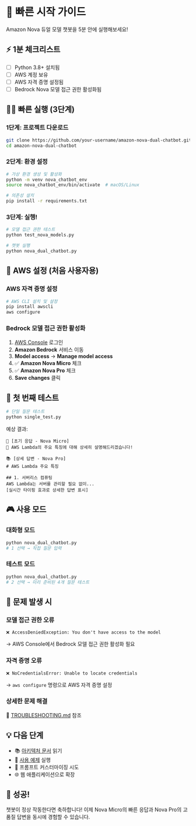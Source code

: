 # 🚀 빠른 시작 가이드

Amazon Nova 듀얼 모델 챗봇을 5분 안에 실행해보세요!

## ⚡ 1분 체크리스트

- [ ] Python 3.8+ 설치됨
- [ ] AWS 계정 보유
- [ ] AWS 자격 증명 설정됨
- [ ] Bedrock Nova 모델 접근 권한 활성화됨

## 🏃‍♂️ 빠른 실행 (3단계)

### 1단계: 프로젝트 다운로드
```bash
git clone https://github.com/your-username/amazon-nova-dual-chatbot.git
cd amazon-nova-dual-chatbot
```

### 2단계: 환경 설정
```bash
# 가상 환경 생성 및 활성화
python -m venv nova_chatbot_env
source nova_chatbot_env/bin/activate  # macOS/Linux

# 의존성 설치
pip install -r requirements.txt
```

### 3단계: 실행!
```bash
# 모델 접근 권한 테스트
python test_nova_models.py

# 챗봇 실행
python nova_dual_chatbot.py
```

## 🔧 AWS 설정 (처음 사용자용)

### AWS 자격 증명 설정
```bash
# AWS CLI 설치 및 설정
pip install awscli
aws configure
```

### Bedrock 모델 접근 권한 활성화
1. [AWS Console](https://console.aws.amazon.com/) 로그인
2. **Amazon Bedrock** 서비스 이동
3. **Model access** → **Manage model access**
4. ✅ **Amazon Nova Micro** 체크
5. ✅ **Amazon Nova Pro** 체크
6. **Save changes** 클릭

## 🎯 첫 번째 테스트

```bash
# 단일 질문 테스트
python single_test.py
```

예상 결과:
```
🚀 [초기 응답 - Nova Micro]
💭 AWS Lambda의 주요 특징에 대해 상세히 설명해드리겠습니다!

📚 [상세 답변 - Nova Pro]
# AWS Lambda 주요 특징

## 1. 서버리스 컴퓨팅
AWS Lambda는 서버를 관리할 필요 없이...
[실시간 타이핑 효과로 상세한 답변 표시]
```

## 🎮 사용 모드

### 대화형 모드
```bash
python nova_dual_chatbot.py
# 1 선택 → 직접 질문 입력
```

### 테스트 모드
```bash
python nova_dual_chatbot.py
# 2 선택 → 미리 준비된 4개 질문 테스트
```

## 🐛 문제 발생 시

### 모델 접근 권한 오류
```
❌ AccessDeniedException: You don't have access to the model
```
→ AWS Console에서 Bedrock 모델 접근 권한 활성화 필요

### 자격 증명 오류
```
❌ NoCredentialsError: Unable to locate credentials
```
→ `aws configure` 명령으로 AWS 자격 증명 설정

### 상세한 문제 해결
📖 [TROUBLESHOOTING.md](docs/TROUBLESHOOTING.md) 참조

## 💡 다음 단계

- 📚 [아키텍처 문서](docs/ARCHITECTURE.md) 읽기
- 🎨 [사용 예제](examples/example_usage.py) 실행
- 🔧 프롬프트 커스터마이징 시도
- 🌐 웹 애플리케이션으로 확장

## 🎉 성공!

챗봇이 정상 작동한다면 축하합니다! 
이제 Nova Micro의 빠른 응답과 Nova Pro의 고품질 답변을 동시에 경험할 수 있습니다.
